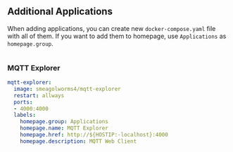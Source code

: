 ## Additional Applications

When adding applications, you can create new `docker-compose.yaml` file with all of them. If you want to add them to homepage, use `Applications` as `homepage.group`.

```yaml

```

### MQTT Explorer


```yaml
mqtt-explorer:
  image: smeagolworms4/mqtt-explorer
  restart: allways
  ports:
  - 4000:4000
  labels:
    homepage.group: Applications
    homepage.name: MQTT Explorer
    homepage.href: http://${HOSTIP:-localhost}:4000
    homepage.description: MQTT Web Client
```
